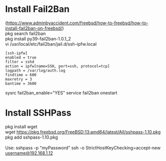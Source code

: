# Install Fail2Ban
(https://www.adminbyaccident.com/freebsd/how-to-freebsd/how-to-install-fail2ban-on-freebsd/)<br>
pkg search fail2ban<br>
pkg install py39-fail2ban-1.0.1_2<br>
vi /usr/local/etc/fail2ban/jail.d/ssh-ipfw.local
```
[ssh-ipfw]
enabled = true
filter = sshd
action = ipfw[name=SSH, port=ssh, protocol=tcp]
logpath = /var/log/auth.log
findtime = 600
maxretry = 3
bantime = 3600
```
sysrc fail2ban_enable="YES"
service fail2ban onestart

# Install SSHPass
pkg install wget<br>
wget https://pkg.freebsd.org/FreeBSD:13:amd64/latest/All/sshpass-1.10.pkg<br>
pkg add sshpass-1.10.pkg<br>
<br>
Use: sshpass -p "myPassword" ssh -o StrictHostKeyChecking=accept-new username@192.168.1.12